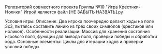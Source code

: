 Репозиторий совместного проекта Группы №10 "Игра Крестики-Нолики"
Игрой является файл [НЕ ЗАБЫТЬ НАЗВАТЬ].py 

Условия игры:
  Описание: Два игрока поочередно делают ходы на поле 3x3, пытаясь составить линию из трех своих символов (крестиков или ноликов).
  Особенности реализации: Массив для хранения состояния игрового поля, функции для вывода поля, проверки победы и обработки хода.
  Основные элементы: Циклы для итерации ходов и проверки условий победы.
